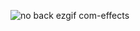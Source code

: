 ![no back ezgif com-effects](https://github.com/user-attachments/assets/eeef8cff-ce2e-48cb-8a1b-c9a7317e5aa4)
